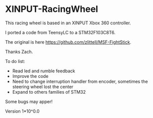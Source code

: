 # XINPUT-RacingWheel

This racing wheel is based in an XINPUT Xbox 360 controller.

I ported a code from TeensyLC to a STM32F103C8T6.

The original is here https://github.com/zlittell/MSF-FightStick.

Thanks Zach.

To do list:
* Read led and rumble feedback
* Improve the code
* Need to change interruption handler from encoder, sometimes the steering wheel lost the center
* Expand to others families of STM32

Some bugs may apper!

Version 1*10^0.0
